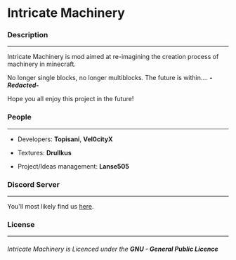 # Intricate Machinery

### Description
***
Intricate Machinery is mod aimed at re-imagining the creation process of machinery in minecraft.

No longer single blocks, no longer multiblocks.
The future is within....
***-Redacted-***

Hope you all enjoy this project in the future!

### People
***
* Developers: **Topisani**, **Vel0cityX**

* Textures: **Drullkus**

* Project/Ideas management: **Lanse505**


### Discord Server
***
You'll most likely find us [here](https://discord.gg/011RjqztHhDI3jcWE).

### License
***
###### Intricate Machinery is Licenced under the **GNU - General Public Licence**
